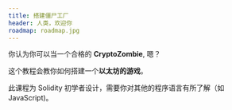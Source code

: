 ```yaml
---
title: 搭建僵尸工厂
header: 人类，欢迎你
roadmap: roadmap.jpg
---
```


你认为你可以当一个合格的 **CryptoZombie**, 嗯？

这个教程会教你如何搭建一个**以太坊的游戏**。

此课程为 Solidity 初学者设计，需要你对其他的程序语言有所了解（如 JavaScript)。
